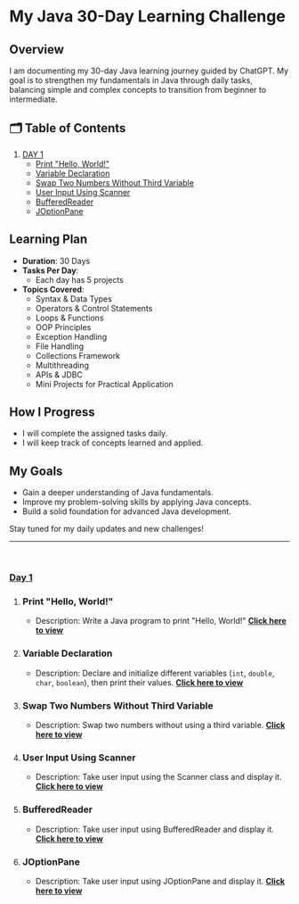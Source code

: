 # My Java 30-Day Learning Challenge

## Overview
I am documenting my 30-day Java learning journey guided by ChatGPT. My goal is to strengthen my fundamentals in Java through daily tasks, balancing simple and complex concepts to transition from beginner to intermediate.

## 🗂️ Table of Contents
1. [DAY 1](#day-1)
   - [Print "Hello, World!"](#print-hello-world)
   - [Variable Declaration](#variable-declaration)
   - [Swap Two Numbers Without Third Variable](#swap-two-numbers-without-third-variable)
   - [User Input Using Scanner](#user-input-using-scanner)
   - [BufferedReader](#bufferedreader)
   - [JOptionPane](#joptionpane)

## **Learning Plan**  
- **Duration**: 30 Days  
- **Tasks Per Day**:  
  - Each day has 5 projects  
- **Topics Covered**:  
  - Syntax & Data Types  
  - Operators & Control Statements  
  - Loops & Functions  
  - OOP Principles  
  - Exception Handling  
  - File Handling  
  - Collections Framework  
  - Multithreading  
  - APIs & JDBC  
  - Mini Projects for Practical Application  

## How I Progress
- I will complete the assigned tasks daily.
- I will keep track of concepts learned and applied.

## My Goals
- Gain a deeper understanding of Java fundamentals.
- Improve my problem-solving skills by applying Java concepts.
- Build a solid foundation for advanced Java development.

Stay tuned for my daily updates and new challenges!
<hr><br>

### **[Day 1](https://github.com/johnbhd/30-Days-JAVA/tree/Day1/Day1/src/Day1)**

1. ### **Print "Hello, World!"**
   - Description: Write a Java program to print "Hello, World!"
   **[Click here to view](https://github.com/johnbhd/30-Days-JAVA/blob/Day1/Day1/src/Day1/Task1.java)**

2. ### **Variable Declaration**
   - Description: Declare and initialize different variables (`int`, `double`, `char`, `boolean`), then print their values.
   **[Click here to view](https://github.com/johnbhd/30-Days-JAVA/blob/Day1/Day1/src/Day1/Task2.java)**

3. ### **Swap Two Numbers Without Third Variable**
   - Description: Swap two numbers without using a third variable.
   **[Click here to view](https://github.com/johnbhd/30-Days-JAVA/blob/Day1/Day1/src/Day1/Task3.java)**

4. ### **User Input Using Scanner**
   - Description: Take user input using the Scanner class and display it.
   **[Click here to view](https://github.com/johnbhd/30-Days-JAVA/blob/Day1/Day1/src/Day1/Task4.java)**

5. ### **BufferedReader**
   - Description: Take user input using BufferedReader and display it.
   **[Click here to view](https://github.com/johnbhd/30-Days-JAVA/blob/Day1/Day1/src/Day1/Task5.java)**

6. ### **JOptionPane**
   - Description: Take user input using JOptionPane and display it.
   **[Click here to view](https://github.com/johnbhd/30-Days-JAVA/blob/Day1/Day1/src/Day1/Task6.java)**
